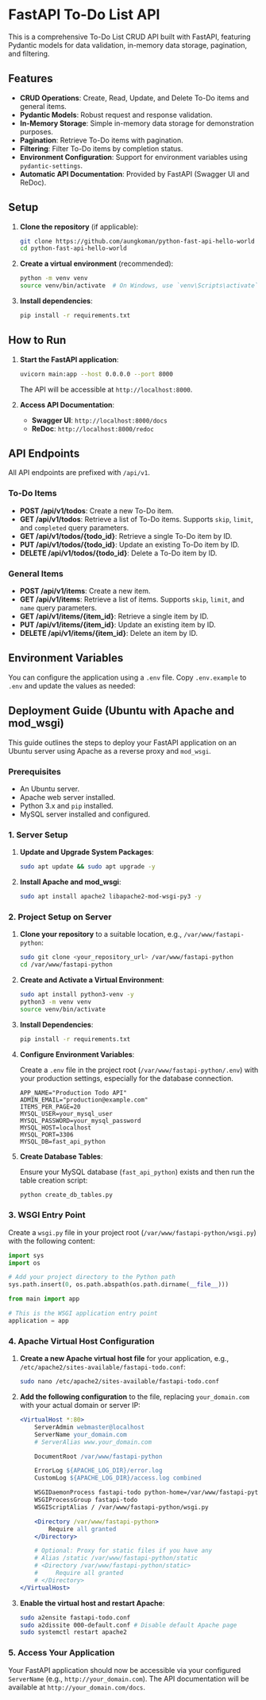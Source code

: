 # FastAPI To-Do List API

This is a comprehensive To-Do List CRUD API built with FastAPI, featuring Pydantic models for data validation, in-memory data storage, pagination, and filtering.

## Features

- **CRUD Operations**: Create, Read, Update, and Delete To-Do items and general items.
- **Pydantic Models**: Robust request and response validation.
- **In-Memory Storage**: Simple in-memory data storage for demonstration purposes.
- **Pagination**: Retrieve To-Do items with pagination.
- **Filtering**: Filter To-Do items by completion status.
- **Environment Configuration**: Support for environment variables using `pydantic-settings`.
- **Automatic API Documentation**: Provided by FastAPI (Swagger UI and ReDoc).

## Setup

1.  **Clone the repository** (if applicable):

    ```bash
    git clone https://github.com/aungkoman/python-fast-api-hello-world
    cd python-fast-api-hello-world
    ```

2.  **Create a virtual environment** (recommended):

    ```bash
    python -m venv venv
    source venv/bin/activate  # On Windows, use `venv\Scripts\activate`
    ```

3.  **Install dependencies**:

    ```bash
    pip install -r requirements.txt
    ```

## How to Run

1.  **Start the FastAPI application**:

    ```bash
    uvicorn main:app --host 0.0.0.0 --port 8000
    ```

    The API will be accessible at `http://localhost:8000`.

2.  **Access API Documentation**:

    - **Swagger UI**: `http://localhost:8000/docs`
    - **ReDoc**: `http://localhost:8000/redoc`

## API Endpoints

All API endpoints are prefixed with `/api/v1`.

### To-Do Items

-   **POST /api/v1/todos**: Create a new To-Do item.
-   **GET /api/v1/todos**: Retrieve a list of To-Do items. Supports `skip`, `limit`, and `completed` query parameters.
-   **GET /api/v1/todos/{todo_id}**: Retrieve a single To-Do item by ID.
-   **PUT /api/v1/todos/{todo_id}**: Update an existing To-Do item by ID.
-   **DELETE /api/v1/todos/{todo_id}**: Delete a To-Do item by ID.

### General Items

-   **POST /api/v1/items**: Create a new item.
-   **GET /api/v1/items**: Retrieve a list of items. Supports `skip`, `limit`, and `name` query parameters.
-   **GET /api/v1/items/{item_id}**: Retrieve a single item by ID.
-   **PUT /api/v1/items/{item_id}**: Update an existing item by ID.
-   **DELETE /api/v1/items/{item_id}**: Delete an item by ID.

## Environment Variables

You can configure the application using a `.env` file. Copy `.env.example` to `.env` and update the values as needed:

## Deployment Guide (Ubuntu with Apache and mod_wsgi)

This guide outlines the steps to deploy your FastAPI application on an Ubuntu server using Apache as a reverse proxy and `mod_wsgi`.

### Prerequisites

-   An Ubuntu server.
-   Apache web server installed.
-   Python 3.x and `pip` installed.
-   MySQL server installed and configured.

### 1. Server Setup

1.  **Update and Upgrade System Packages**:

    ```bash
    sudo apt update && sudo apt upgrade -y
    ```

2.  **Install Apache and mod_wsgi**:

    ```bash
    sudo apt install apache2 libapache2-mod-wsgi-py3 -y
    ```

### 2. Project Setup on Server

1.  **Clone your repository** to a suitable location, e.g., `/var/www/fastapi-python`:

    ```bash
    sudo git clone <your_repository_url> /var/www/fastapi-python
    cd /var/www/fastapi-python
    ```

2.  **Create and Activate a Virtual Environment**:

    ```bash
    sudo apt install python3-venv -y
    python3 -m venv venv
    source venv/bin/activate
    ```

3.  **Install Dependencies**:

    ```bash
    pip install -r requirements.txt
    ```

4.  **Configure Environment Variables**:

    Create a `.env` file in the project root (`/var/www/fastapi-python/.env`) with your production settings, especially for the database connection.

    ```env
    APP_NAME="Production Todo API"
    ADMIN_EMAIL="production@example.com"
    ITEMS_PER_PAGE=20
    MYSQL_USER=your_mysql_user
    MYSQL_PASSWORD=your_mysql_password
    MYSQL_HOST=localhost
    MYSQL_PORT=3306
    MYSQL_DB=fast_api_python
    ```

5.  **Create Database Tables**:

    Ensure your MySQL database (`fast_api_python`) exists and then run the table creation script:

    ```bash
    python create_db_tables.py
    ```

### 3. WSGI Entry Point

Create a `wsgi.py` file in your project root (`/var/www/fastapi-python/wsgi.py`) with the following content:

```python
import sys
import os

# Add your project directory to the Python path
sys.path.insert(0, os.path.abspath(os.path.dirname(__file__)))

from main import app

# This is the WSGI application entry point
application = app
```

### 4. Apache Virtual Host Configuration

1.  **Create a new Apache virtual host file** for your application, e.g., `/etc/apache2/sites-available/fastapi-todo.conf`:

    ```bash
    sudo nano /etc/apache2/sites-available/fastapi-todo.conf
    ```

2.  **Add the following configuration** to the file, replacing `your_domain.com` with your actual domain or server IP:

    ```apache
    <VirtualHost *:80>
        ServerAdmin webmaster@localhost
        ServerName your_domain.com
        # ServerAlias www.your_domain.com

        DocumentRoot /var/www/fastapi-python

        ErrorLog ${APACHE_LOG_DIR}/error.log
        CustomLog ${APACHE_LOG_DIR}/access.log combined

        WSGIDaemonProcess fastapi-todo python-home=/var/www/fastapi-python/venv python-path=/var/www/fastapi-python
        WSGIProcessGroup fastapi-todo
        WSGIScriptAlias / /var/www/fastapi-python/wsgi.py

        <Directory /var/www/fastapi-python>
            Require all granted
        </Directory>

        # Optional: Proxy for static files if you have any
        # Alias /static /var/www/fastapi-python/static
        # <Directory /var/www/fastapi-python/static>
        #     Require all granted
        # </Directory>
    </VirtualHost>
    ```

3.  **Enable the virtual host and restart Apache**:

    ```bash
    sudo a2ensite fastapi-todo.conf
    sudo a2dissite 000-default.conf # Disable default Apache page
    sudo systemctl restart apache2
    ```

### 5. Access Your Application

Your FastAPI application should now be accessible via your configured `ServerName` (e.g., `http://your_domain.com`). The API documentation will be available at `http://your_domain.com/docs`.